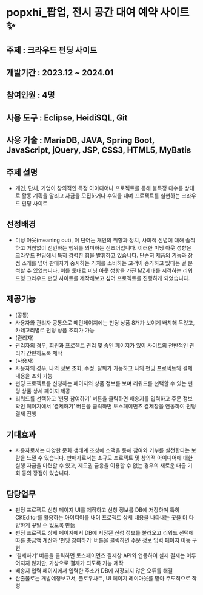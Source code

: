 # popxhi_팝업, 전시 공간 대여 예약 사이트 ✨


## 주제 : 크라우드 펀딩 사이트
  
## 개발기간 : 2023.12 ~ 2024.01

## 참여인원 : 4명
  
## 사용 도구 : Eclipse, HeidiSQL, Git
  
## 사용 기술 : MariaDB, JAVA, Spring Boot, JavaScript, jQuery, JSP, CSS3, HTML5, MyBatis

## 주제 설명 
* 개인, 단체, 기업이 창의적인 특정 아이디어나 프로젝트를 통해 불특정 다수를 상대로 활동 계획을 알리고 자금을 모집하거나 수익을 내며 프로젝트를 실현하는 크라우드 펀딩 사이트

## 선정배경
* 미닝 아웃(meaning out), 이 단어는 개인의 취향과 정치, 사회적 신념에 대해 솔직하고 거침없이 선언하는 행위를 의미하는 신조어입니다. 이러한 미닝 아웃 성향은 크라우드 펀딩에서 특히 강력한 힘을 발휘하고 있습니다. 단순히 제품의 기능과 장점 소개를 넘어 판매자가 중시하는 가치를 소비하는 고객이 증가하고 있다는 걸 분석할 수 있었습니다. 이를 토대로 미닝 아웃 성향을 가진 MZ세대를 저격하는 리워드형 크라우드 펀딩 사이트를 제작해보고 싶어 프로젝트를 진행하게 되었습니다.

## 제공기능
* (공통)
* 사용자와 관리자 공통으로 메인페이지에는 펀딩 상품 8개가 보이게 배치해 두었고, 카테고리별로 펀딩 상품 조회가 가능
* (관리자)
* 관리자의 경우, 회원과 프로젝트 관리 및 승인 페이지가 있어 사이트의 전반적인 관리가 간편하도록 제작
* (사용자)
* 사용자의 경우, 나의 정보 조회, 수정, 탈퇴가 가능하고 나의 펀딩 프로젝트와 결제 내용을 조회 가능
* 펀딩 프로젝트를 신청하는 페이지와 상품 정보를 보며 리워드를 선택할 수 있는 펀딩 상품 상세 페이지 제공
* 리워드를 선택하고 ‘펀딩 참여하기’ 버튼을 클릭하면 배송지를 입력하고 주문 정보 확인 페이지에서 ‘결제하기’ 버튼을 클릭하면 토스페이먼츠 결제창을 연동하여 펀딩 결제 진행

## 기대효과
* 사용자로서는 다양한 문화 생태계 조성에 소액을 통해 참여와 기부를 실천한다는 보람을 느낄 수 있습니다. 판매자로서는 소규모 프로젝트 및 창의적 아이디어에 대한 실행 자금을 마련할 수 있고, 제도권 금융을 이용할 수 없는 경우의 새로운 대출 기회 등의 장점이 있습니다.

## 담당업무
* 펀딩 프로젝트 신청 페이지 UI를 제작하고 신청 정보를 DB에 저장하며 특히 CKEditor를 활용하는 아이디어를 내어 프로젝트 상세 내용을 나타내는 곳을 더 다양하게 꾸밀 수 있도록 만듦
* 펀딩 프로젝트 상세 페이지에서 DB에 저장된 신청 정보를 불러오고 리워드 선택에 따른 총금액 계산과 ‘펀딩 참여하기’ 버튼을 클릭하면 주문 정보 입력 페이지 이동 구현
* ‘결제하기’ 버튼을 클릭하면 토스페이먼츠 결제창 API와 연동하여 실제 결제는 이루어지지 않지만, 가상으로 결제가 되도록 기능 제작
* 배송지 입력 페이지에서 입력한 주소가 DB에 저장되지 않은 오류를 해결
* 산출물로는 개발예정보고서, 플로우차트, UI 페이지 레이아웃를 맡아 주도적으로 작성
